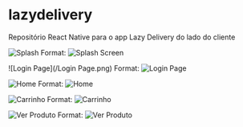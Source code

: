 # lazydelivery

Repositório React Native para o app Lazy Delivery do lado do cliente

![Splash](/Splash.png)
Format: ![Splash Screen](url)

![Login Page](/Login Page.png)
Format: ![Login Page](url)

![Home](/Home.png)
Format: ![Home](url)

![Carrinho](/Carrinho.png)
Format: ![Carrinho](url)

![Ver Produto](/VerProduto.png)
Format: ![Ver Produto](url)
